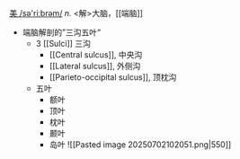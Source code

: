 [美 /sə'riːbrəm/](cmd://Speak/_us_/cerebrum)
_n._ <解>大脑，[[端脑]] 

- 端脑解剖的”三沟五叶“
	- 3 [[Sulci]] 三沟
		- [[Central sulcus]], 中央沟
		- [[Lateral sulcus]], 外侧沟
		- [[Parieto-occipital sulcus]], 顶枕沟
	- 五叶
		- 额叶
		- 顶叶
		- 枕叶
		- 颞叶
		- 岛叶
![[Pasted image 20250702102051.png|550]]